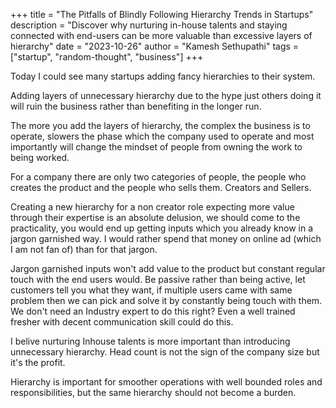 +++ 
title = "The Pitfalls of Blindly Following Hierarchy Trends in Startups"
description = "Discover why nurturing in-house talents and staying connected with end-users can be more valuable than excessive layers of hierarchy"
date = "2023-10-26"
author = "Kamesh Sethupathi"
tags = ["startup", "random-thought", "business"]
+++

Today I could see many startups adding fancy hierarchies to their system.

Adding layers of unnecessary hierarchy due to the hype just others doing it will ruin the business rather than benefiting in the longer run.

The more you add the layers of hierarchy, the complex the business is to operate, slowers the phase which the company used to operate and most importantly will change the mindset of people from owning the work to being worked.

For a company there are only two categories of people, the people who creates the product and the people who sells them. Creators and Sellers.

Creating a new hierarchy for a non creator role expecting more value through their expertise is an absolute delusion, we should come to the practicality, you would end up getting inputs which you already know in a jargon garnished way. I would rather spend that money on online ad (which I am not fan of) than for that jargon.

Jargon garnished inputs won't add value to the product but constant regular touch with the end users would. Be passive rather than being active, let customers tell you what they want, if multiple users came with same problem then we can pick and solve it by constantly being touch with them. We don't need an Industry expert to do this right? Even a well trained fresher with decent communication skill could do this.

I belive nurturing Inhouse talents is more important than introducing unnecessary hierarchy. Head count is not the sign of the company size but it's the profit. 

Hierarchy is important for smoother operations with well bounded roles and responsibilities, but the same hierarchy should not become a burden.